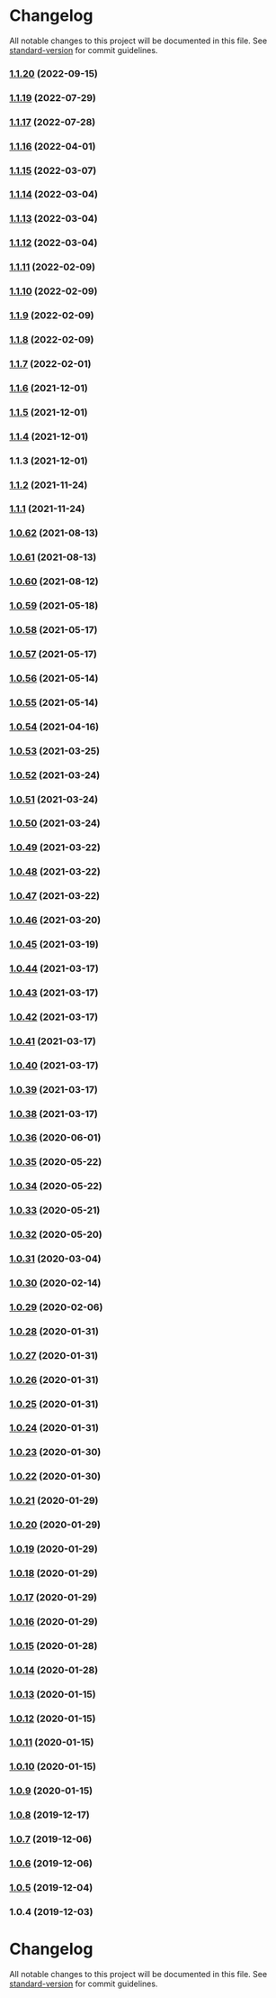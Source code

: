 # Changelog

All notable changes to this project will be documented in this file. See [standard-version](https://github.com/conventional-changelog/standard-version) for commit guidelines.

### [1.1.20](https://github.com/sologenic/sologenic-xrpl-stream-js/compare/v1.1.19...v1.1.20) (2022-09-15)



### [1.1.19](https://github.com/sologenic/sologenic-xrpl-stream-js/compare/v1.1.17...v1.1.19) (2022-07-29)



### [1.1.17](https://github.com/sologenic/sologenic-xrpl-stream-js/compare/v1.1.16...v1.1.17) (2022-07-28)



### [1.1.16](https://github.com/sologenic/sologenic-xrpl-stream-js/compare/v1.1.15...v1.1.16) (2022-04-01)



### [1.1.15](https://github.com/sologenic/sologenic-xrpl-stream-js/compare/v1.1.14...v1.1.15) (2022-03-07)



### [1.1.14](https://github.com/sologenic/sologenic-xrpl-stream-js/compare/v1.1.13...v1.1.14) (2022-03-04)



### [1.1.13](https://github.com/sologenic/sologenic-xrpl-stream-js/compare/v1.1.12...v1.1.13) (2022-03-04)



### [1.1.12](https://github.com/sologenic/sologenic-xrpl-stream-js/compare/v1.1.11...v1.1.12) (2022-03-04)



### [1.1.11](https://github.com/sologenic/sologenic-xrpl-stream-js/compare/v1.1.10...v1.1.11) (2022-02-09)



### [1.1.10](https://github.com/sologenic/sologenic-xrpl-stream-js/compare/v1.1.9...v1.1.10) (2022-02-09)



### [1.1.9](https://github.com/sologenic/sologenic-xrpl-stream-js/compare/v1.1.8...v1.1.9) (2022-02-09)



### [1.1.8](https://github.com/sologenic/sologenic-xrpl-stream-js/compare/v1.1.7...v1.1.8) (2022-02-09)



### [1.1.7](https://github.com/sologenic/sologenic-xrpl-stream-js/compare/v1.1.6...v1.1.7) (2022-02-01)



### [1.1.6](https://github.com/sologenic/sologenic-xrpl-stream-js/compare/v1.1.5...v1.1.6) (2021-12-01)



### [1.1.5](https://github.com/sologenic/sologenic-xrpl-stream-js/compare/v1.1.4...v1.1.5) (2021-12-01)



### [1.1.4](https://github.com/sologenic/sologenic-xrpl-stream-js/compare/v1.1.3...v1.1.4) (2021-12-01)



### 1.1.3 (2021-12-01)



### [1.1.2](https://github.com/sologenic/sologenic-xrpl-stream-js/compare/v1.1.1...v1.1.2) (2021-11-24)



### [1.1.1](https://github.com/sologenic/sologenic-xrpl-stream-js/compare/v1.0.36...v1.1.1) (2021-11-24)



### [1.0.62](https://github.com/sologenic/sologenic-xrpl-stream-js/compare/v1.0.61...v1.0.62) (2021-08-13)



### [1.0.61](https://github.com/sologenic/sologenic-xrpl-stream-js/compare/v1.0.60...v1.0.61) (2021-08-13)



### [1.0.60](https://github.com/sologenic/sologenic-xrpl-stream-js/compare/v1.0.59...v1.0.60) (2021-08-12)



### [1.0.59](https://github.com/sologenic/sologenic-xrpl-stream-js/compare/v1.0.58...v1.0.59) (2021-05-18)



### [1.0.58](https://github.com/sologenic/sologenic-xrpl-stream-js/compare/v1.0.57...v1.0.58) (2021-05-17)



### [1.0.57](https://github.com/sologenic/sologenic-xrpl-stream-js/compare/v1.0.56...v1.0.57) (2021-05-17)



### [1.0.56](https://github.com/sologenic/sologenic-xrpl-stream-js/compare/v1.0.55...v1.0.56) (2021-05-14)



### [1.0.55](https://github.com/sologenic/sologenic-xrpl-stream-js/compare/v1.0.54...v1.0.55) (2021-05-14)



### [1.0.54](https://github.com/sologenic/sologenic-xrpl-stream-js/compare/v1.0.53...v1.0.54) (2021-04-16)



### [1.0.53](https://github.com/sologenic/sologenic-xrpl-stream-js/compare/v1.0.52...v1.0.53) (2021-03-25)



### [1.0.52](https://github.com/sologenic/sologenic-xrpl-stream-js/compare/v1.0.51...v1.0.52) (2021-03-24)



### [1.0.51](https://github.com/sologenic/sologenic-xrpl-stream-js/compare/v1.0.50...v1.0.51) (2021-03-24)



### [1.0.50](https://github.com/sologenic/sologenic-xrpl-stream-js/compare/v1.0.49...v1.0.50) (2021-03-24)



### [1.0.49](https://github.com/sologenic/sologenic-xrpl-stream-js/compare/v1.0.48...v1.0.49) (2021-03-22)



### [1.0.48](https://github.com/sologenic/sologenic-xrpl-stream-js/compare/v1.0.47...v1.0.48) (2021-03-22)



### [1.0.47](https://github.com/sologenic/sologenic-xrpl-stream-js/compare/v1.0.46...v1.0.47) (2021-03-22)



### [1.0.46](https://github.com/sologenic/sologenic-xrpl-stream-js/compare/v1.0.45...v1.0.46) (2021-03-20)



### [1.0.45](https://github.com/sologenic/sologenic-xrpl-stream-js/compare/v1.0.44...v1.0.45) (2021-03-19)



### [1.0.44](https://github.com/sologenic/sologenic-xrpl-stream-js/compare/v1.0.43...v1.0.44) (2021-03-17)



### [1.0.43](https://github.com/sologenic/sologenic-xrpl-stream-js/compare/v1.0.42...v1.0.43) (2021-03-17)



### [1.0.42](https://github.com/sologenic/sologenic-xrpl-stream-js/compare/v1.0.41...v1.0.42) (2021-03-17)



### [1.0.41](https://github.com/sologenic/sologenic-xrpl-stream-js/compare/v1.0.40...v1.0.41) (2021-03-17)



### [1.0.40](https://github.com/sologenic/sologenic-xrpl-stream-js/compare/v1.0.39...v1.0.40) (2021-03-17)



### [1.0.39](https://github.com/sologenic/sologenic-xrpl-stream-js/compare/v1.0.38...v1.0.39) (2021-03-17)



### [1.0.38](https://github.com/sologenic/sologenic-xrpl-stream-js/compare/v1.0.36...v1.0.38) (2021-03-17)



### [1.0.36](https://github.com/sologenic/sologenic-xrpl-stream-js/compare/v1.0.35...v1.0.36) (2020-06-01)



### [1.0.35](https://github.com/sologenic/sologenic-xrpl-stream-js/compare/v1.0.34...v1.0.35) (2020-05-22)



### [1.0.34](https://github.com/sologenic/sologenic-xrpl-stream-js/compare/v1.0.33...v1.0.34) (2020-05-22)



### [1.0.33](https://github.com/sologenic/sologenic-xrpl-stream-js/compare/v1.0.32...v1.0.33) (2020-05-21)



### [1.0.32](https://github.com/sologenic/sologenic-xrpl-stream-js/compare/v1.0.31...v1.0.32) (2020-05-20)



### [1.0.31](https://github.com/sologenic/sologenic-xrpl-stream-js/compare/v1.0.30...v1.0.31) (2020-03-04)



### [1.0.30](https://github.com/sologenic/sologenic-xrpl-stream-js/compare/v1.0.29...v1.0.30) (2020-02-14)



### [1.0.29](https://github.com/sologenic/sologenic-xrpl-stream-js/compare/v1.0.28...v1.0.29) (2020-02-06)



### [1.0.28](https://github.com/sologenic/sologenic-xrpl-stream-js/compare/v1.0.27...v1.0.28) (2020-01-31)



### [1.0.27](https://github.com/sologenic/sologenic-xrpl-stream-js/compare/v1.0.26...v1.0.27) (2020-01-31)



### [1.0.26](https://github.com/sologenic/sologenic-xrpl-stream-js/compare/v1.0.25...v1.0.26) (2020-01-31)



### [1.0.25](https://github.com/sologenic/sologenic-xrpl-stream-js/compare/v1.0.24...v1.0.25) (2020-01-31)



### [1.0.24](https://github.com/sologenic/sologenic-xrpl-stream-js/compare/v1.0.23...v1.0.24) (2020-01-31)



### [1.0.23](https://github.com/sologenic/sologenic-xrpl-stream-js/compare/v1.0.22...v1.0.23) (2020-01-30)



### [1.0.22](https://github.com/sologenic/sologenic-xrpl-stream-js/compare/v1.0.21...v1.0.22) (2020-01-30)



### [1.0.21](https://github.com/sologenic/sologenic-xrpl-stream-js/compare/v1.0.20...v1.0.21) (2020-01-29)



### [1.0.20](https://github.com/sologenic/sologenic-xrpl-stream-js/compare/v1.0.19...v1.0.20) (2020-01-29)



### [1.0.19](https://github.com/sologenic/sologenic-xrpl-stream-js/compare/v1.0.18...v1.0.19) (2020-01-29)



### [1.0.18](https://github.com/sologenic/sologenic-xrpl-stream-js/compare/v1.0.17...v1.0.18) (2020-01-29)



### [1.0.17](https://github.com/sologenic/sologenic-xrpl-stream-js/compare/v1.0.16...v1.0.17) (2020-01-29)



### [1.0.16](https://github.com/sologenic/sologenic-xrpl-stream-js/compare/v1.0.15...v1.0.16) (2020-01-29)



### [1.0.15](https://github.com/sologenic/sologenic-xrpl-stream-js/compare/v1.0.14...v1.0.15) (2020-01-28)



### [1.0.14](https://github.com/sologenic/sologenic-xrpl-stream-js/compare/v1.0.13...v1.0.14) (2020-01-28)



### [1.0.13](https://github.com/sologenic/sologenic-xrpl-stream-js/compare/v1.0.12...v1.0.13) (2020-01-15)



### [1.0.12](https://github.com/sologenic/sologenic-xrpl-stream-js/compare/v1.0.11...v1.0.12) (2020-01-15)



### [1.0.11](https://github.com/sologenic/sologenic-xrpl-stream-js/compare/v1.0.10...v1.0.11) (2020-01-15)



### [1.0.10](https://github.com/sologenic/sologenic-xrpl-stream-js/compare/v1.0.9...v1.0.10) (2020-01-15)



### [1.0.9](https://github.com/sologenic/sologenic-xrpl-stream-js/compare/v1.0.8...v1.0.9) (2020-01-15)



### [1.0.8](https://github.com/sologenic/sologenic-xrpl-stream-js/compare/v1.0.7...v1.0.8) (2019-12-17)



### [1.0.7](https://github.com/sologenic/sologenic-xrpl-stream-js/compare/v1.0.6...v1.0.7) (2019-12-06)



### [1.0.6](https://github.com/sologenic/sologenic-xrpl-stream-js/compare/v1.0.5...v1.0.6) (2019-12-06)



### [1.0.5](https://github.com/sologenic/sologenic-xrpl-stream-js/compare/v1.0.4...v1.0.5) (2019-12-04)



### 1.0.4 (2019-12-03)



# Changelog

All notable changes to this project will be documented in this file. See [standard-version](https://github.com/conventional-changelog/standard-version) for commit guidelines.
